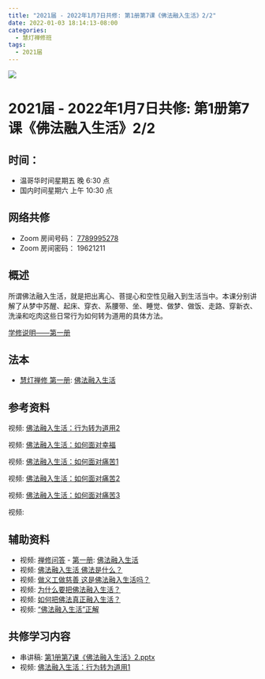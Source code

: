 ```yaml
---
title: "2021届 - 2022年1月7日共修: 第1册第7课《佛法融入生活》2/2"
date: 2022-01-03 18:14:13-08:00
categories:
  - 慧灯禅修班
tags:
  - 2021届
---
```

![](/f/up/maxresdefault.jpg)

# 2021届 - 2022年1月7日共修: 第1册第7课《佛法融入生活》2/2

## 时间：

* 温哥华时间星期五 晚 6:30 点
* 国内时间星期六 上午 10:30 点



## 网络共修

* Zoom 房间号码： [7789995278](https://us02web.zoom.us/j/7789995278?pwd=VjZmbWJFY2k2K0E5RVB2cTNIQmhqUT09) 
* Zoom 房间密码： 19621211



## 概述

所谓佛法融入生活，就是把出离心、菩提心和空性见融入到生活当中。本课分别讲解了从梦中苏醒、起床、穿衣、系腰带、坐、睡觉、做梦、做饭、走路、穿新衣、洗澡和吃肉这些日常行为如何转为道用的具体方法。

[学修说明——第一册](https://fohuifayu.com/index.php/huideng-jiangtang/chanxiuke/zen-01/8649-zen01-instruction?title=%E4%BD%9B%E6%B3%95%E8%9E%8D%E5%85%A5%E7%94%9F%E6%B4%BB)

## 法本

* [慧灯禅修 第一册](https://fohuifayu.com/index.php/huideng-zhiguang/huideng-chanxiu/di-yi-ce): [佛法融入生活](https://fohuifayu.com/index.php/huideng-zhiguang/huideng-chanxiu/9169-a00085)
   

## 参考资料

视频: [佛法融入生活：行为转为道用2](https://fohuifayu.com/index.php/huideng-jiangtang/chanxiuke/zen-01/8250-l10041)

视频: [佛法融入生活：如何面对幸福](https://fohuifayu.com/index.php/huideng-jiangtang/chanxiuke/zen-02/8259-l10039)

视频: [佛法融入生活：如何面对痛苦1](https://fohuifayu.com/index.php/huideng-jiangtang/chanxiuke/zen-02/8256-l10036)

视频: [佛法融入生活：如何面对痛苦2](https://fohuifayu.com/index.php/huideng-jiangtang/chanxiuke/zen-02/8257-l10037)

视频: [佛法融入生活：如何面对痛苦3](https://fohuifayu.com/index.php/huideng-jiangtang/chanxiuke/zen-02/8258-l10038)

视频:





## 辅助资料

* 视频: [禅修问答](https://fohuifayu.com/index.php/shipin-jingcui/chanxiu-wenda) - [第一册](https://fohuifayu.com/index.php/shipin-jingcui/chanxiu-wenda/diyice): [佛法融入生活](https://fohuifayu.com/index.php/shipin-jingcui/chanxiu-wenda/diyice/ffrrsh)
* 视频: [佛法融入生活 佛法是什么？](https://fohuifayu.com/index.php/shipin-jingcui/jingcai-shipin/4424-Y10040-Y04?title=)
* 视频: [做义工做慈善 这是佛法融入生活吗？](https://fohuifayu.com/index.php/shipin-jingcui/jingcai-shipin/4411-Y10040-Y03?title=)
* 视频: [为什么要把佛法融入生活？](https://fohuifayu.com/index.php/shipin-jingcui/jingcai-shipin/4398-Y10040-Y01?title=)
* 视频: [如何把佛法真正融入生活？](https://fohuifayu.com/index.php/shipin-jingcui/wenda-zhailu/1728-V00348?title=%E4%BD%9B%E6%B3%95%E8%9E%8D%E5%85%A5%E7%94%9F%E6%B4%BB)
* 视频: [“佛法融入生活”正解](https://fohuifayu.com/index.php/shipin-jingcui/jingcai-shipin/5859-Y10038-Y01?title=)



## **共修学习内容**

* 串讲稿: [第1册第7课《佛法融入生活》2.pptx](https://s3.ap-northeast-1.wasabisys.com/hdcx/hdv/f/up/2020%E6%85%A7%E7%81%AF%E7%A6%85%E4%BF%AE%E7%8F%AD%E7%AC%AC%E5%8D%81%E4%BA%94%E5%A0%82%E8%AF%BE-%E4%BD%9B%E6%B3%95%E8%9E%8D%E5%85%A5%E7%94%9F%E6%B4%BB%E4%BA%8C.pptx)
* 视频: [](<>)[佛法融入生活：行为转为道用1](https://fohuifayu.com/index.php/huideng-jiangtang/chanxiuke/zen-01/8249-l10040)
